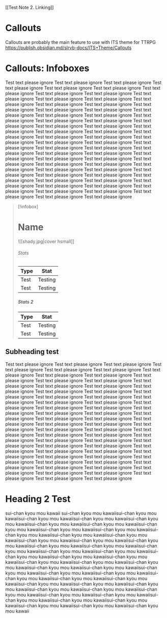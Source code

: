 [[Test Note 2. Linking]]

# Callouts
Callouts are probably the main feature to use with ITS theme for TTRPG
https://publish.obsidian.md/slrvb-docs/ITS+Theme/Callouts

# Callouts: Infoboxes
Test text please ignore Test text please ignore Test text please ignore Test text please ignore Test text please ignore Test text please ignore Test text please ignore Test text please ignore Test text please ignore Test text please ignore Test text please ignore Test text please ignore Test text please ignore Test text please ignore Test text please ignore Test text please ignore Test text please ignore Test text please ignore Test text please ignore Test text please ignore Test text please ignore Test text please ignore Test text please ignore Test text please ignore Test text please ignore Test text please ignore Test text please ignore Test text please ignore Test text please ignore Test text please ignore Test text please ignore Test text please ignore Test text please ignore Test text please ignore Test text please ignore Test text please ignore Test text please ignore Test text please ignore Test text please ignore Test text please ignore Test text please ignore Test text please ignore Test text please ignore Test text please ignore Test text please ignore Test text please ignore Test text please ignore Test text please ignore Test text please ignore Test text please ignore Test text please ignore Test text please ignore Test text please ignore Test text please ignore Test text please ignore Test text please ignore Test text please ignore Test text please ignore Test text please ignore Test text please ignore Test text please ignore Test text please ignore Test text please ignore Test text please ignore Test text please ignore Test text please ignore 

> [!infobox]
> # Name
> ![[shady.jpg|cover hsmall]]
> ###### Stats
> | Type | Stat |
> | ---- | ---- |
> | Test | Testing |
> | Test | Testing |
> 
> ##### Stats 2
> | Type | Stat |
> | ---- | ---- |
> | Test | Testing |
> | Test | Testing |

## Subheading test
Test text please ignore Test text please ignore Test text please ignore Test text please ignore Test text please ignore Test text please ignore Test text please ignore Test text please ignore Test text please ignore Test text please ignore Test text please ignore Test text please ignore Test text please ignore Test text please ignore Test text please ignore Test text please ignore Test text please ignore Test text please ignore Test text please ignore Test text please ignore Test text please ignore Test text please ignore Test text please ignore Test text please ignore Test text please ignore Test text please ignore Test text please ignore Test text please ignore Test text please ignore Test text please ignore Test text please ignore Test text please ignore Test text please ignore Test text please ignore Test text please ignore Test text please ignore Test text please ignore Test text please ignore Test text please ignore Test text please ignore Test text please ignore Test text please ignore Test text please ignore Test text please ignore Test text please ignore Test text please ignore Test text please ignore Test text please ignore Test text please ignore Test text please ignore Test text please ignore Test text please ignore Test text please ignore Test text please ignore Test text please ignore Test text please ignore Test text please ignore Test text please ignore Test text please ignore Test text please ignore Test text please ignore Test text please ignore Test text please ignore Test text please ignore Test text please ignore Test text please ignore 

# Heading 2 Test
sui-chan kyou mou kawaii sui-chan kyou mou kawaiisui-chan kyou mou kawaiisui-chan kyou mou kawaiisui-chan kyou mou kawaiisui-chan kyou mou kawaiisui-chan kyou mou kawaiisui-chan kyou mou kawaiisui-chan kyou mou kawaiisui-chan kyou mou kawaiisui-chan kyou mou kawaiisui-chan kyou mou kawaiisui-chan kyou mou kawaiisui-chan kyou mou kawaiisui-chan kyou mou kawaiisui-chan kyou mou kawaiisui-chan kyou mou kawaiisui-chan kyou mou kawaiisui-chan kyou mou kawaiisui-chan kyou mou kawaiisui-chan kyou mou kawaiisui-chan kyou mou kawaiisui-chan kyou mou kawaiisui-chan kyou mou kawaiisui-chan kyou mou kawaiisui-chan kyou mou kawaiisui-chan kyou mou kawaiisui-chan kyou mou kawaiisui-chan kyou mou kawaiisui-chan kyou mou kawaiisui-chan kyou mou kawaiisui-chan kyou mou kawaiisui-chan kyou mou kawaiisui-chan kyou mou kawaiisui-chan kyou mou kawaiisui-chan kyou mou kawaiisui-chan kyou mou kawaiisui-chan kyou mou kawaiisui-chan kyou mou kawaiisui-chan kyou mou kawaiisui-chan kyou mou kawaiisui-chan kyou mou kawaiisui-chan kyou mou kawaiisui-chan kyou mou kawaiisui-chan kyou mou kawaiisui-chan kyou mou kawaiisui-chan kyou mou kawaiisui-chan kyou mou kawaiisui-chan kyou mou kawaiisui-chan kyou mou kawaii